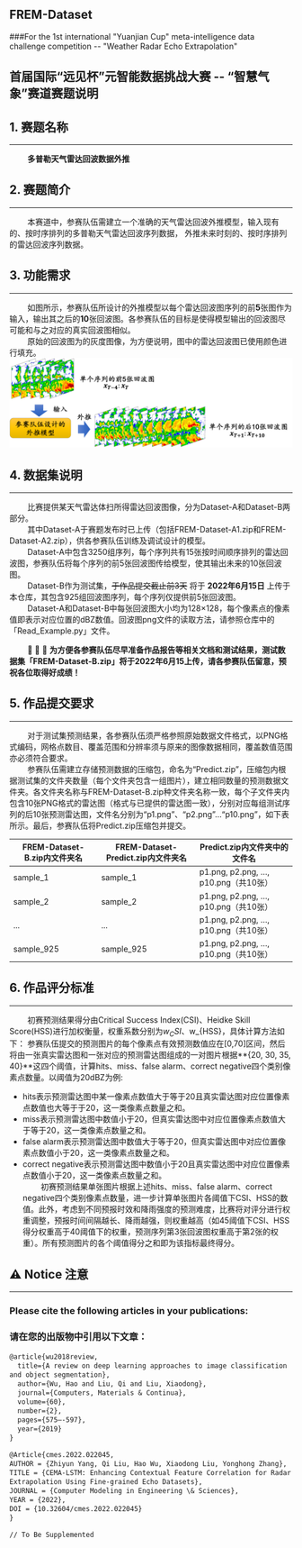 ## FREM-Dataset 
###For the 1st international "Yuanjian Cup" meta-intelligence data challenge competition -- "Weather Radar Echo Extrapolation"

## 首届国际“远见杯”元智能数据挑战大赛 -- “智慧气象”赛道赛题说明

## 1. 赛题名称 
***
&emsp;&emsp; **多普勒天气雷达回波数据外推**

## 2. 赛题简介
***
&emsp;&emsp; 本赛道中，参赛队伍需建立一个准确的天气雷达回波外推模型，输入现有的、按时序排列的多普勒天气雷达回波序列数据，
外推未来时刻的、按时序排列的雷达回波序列数据。

## 3. 功能需求
***
&emsp;&emsp; 如图所示，参赛队伍所设计的外推模型以每个雷达回波图序列的前**5**张图作为输入，输出其之后的**10**张回波图。各参赛队伍的目标是使得模型输出的回波图尽可能和与之对应的真实回波图相似。   
&emsp;&emsp; 原始的回波图为的灰度图像，为方便说明，图中的雷达回波图已使用颜色进行填充。
![Demand](./PicForREADME.png)

## 4. 数据集说明
***
&emsp;&emsp; 比赛提供某天气雷达体扫所得雷达回波图像，分为Dataset-A和Dataset-B两部分。  
&emsp;&emsp; 其中Dataset-A于赛题发布时已上传（包括FREM-Dataset-A1.zip和FREM-Dataset-A2.zip），供各参赛队伍训练及调试设计的模型。  
&emsp;&emsp; Dataset-A中包含3250组序列，每个序列共有15张按时间顺序排列的雷达回波图，参赛队伍将每个序列的前5张回波图传给模型，使其输出未来的10张回波图。  
&emsp;&emsp; Dataset-B作为测试集，~~于作品提交截止前3天~~ 将于 **2022年6月15日** 上传于本仓库，其包含925组回波图序列，每个序列仅提供前5张回波图。  
&emsp;&emsp; Dataset-A和Dataset-B中每张回波图大小均为128×128，每个像素点的像素值即表示对应位置的dBZ数值。回波图png文件的读取方法，请参照仓库中的「Read_Example.py」文件。

&emsp;&emsp; 📢 📢 📢  **为方便各参赛队伍尽早准备作品报告等相关文档和测试结果，测试数据集「FREM-Dataset-B.zip」将于2022年6月15上传，请各参赛队伍留意，预祝各位取得好成绩！** 

## 5. 作品提交要求
***
&emsp;&emsp; 对于测试集预测结果，各参赛队伍须严格参照原始数据文件格式，以PNG格式编码，网格点数目、覆盖范围和分辨率须与原来的图像数据相同，覆盖数值范围亦必须符合要求。  
&emsp;&emsp; 参赛队伍需建立存储预测数据的压缩包，命名为“Predict.zip”，压缩包内根据测试集的文件夹数量（每个文件夹包含一组图片），建立相同数量的预测数据文件夹。各文件夹名称与FREM-Dataset-B.zip种文件夹名称一致，每个子文件夹内包含10张PNG格式的雷达图（格式与已提供的雷达图一致），分别对应每组测试序列的后10张预测雷达图，文件名分别为“p1.png”、“p2.png”…“p10.png”，如下表所示。最后，参赛队伍将Predict.zip压缩包并提交。   


|FREM-Dataset-B.zip内文件夹名|FREM-Dataset-Predict.zip内文件夹名|Predict.zip内文件夹中的文件名 |  
|--------------------------|-----------------------|----------------------------------|
|sample_1                  |sample_1               |p1.png, p2.png, …, p10.png（共10张）|
|sample_2                  |sample_2               |p1.png, p2.png, …, p10.png（共10张）|
|...                       |...                    |p1.png, p2.png, …, p10.png（共10张）|
|sample_925                |sample_925             |p1.png, p2.png, …, p10.png（共10张）|

## 6. 作品评分标准
***
&emsp;&emsp; 初赛预测结果得分由Critical Success Index(CSI)、Heidke Skill Score(HSS)进行加权衡量，权重系数分别为$w_CSI$、w_{HSS}，具体计算方法如下：
参赛队伍提交的预测图片的每个像素点有效预测数值应在[0,70]区间，然后将由一张真实雷达图和一张对应的预测雷达图组成的一对图片根据**{20, 30, 35, 40}**这四个阈值，计算hits、miss、false alarm、correct negative四个类别像素点数量。以阈值为20dBZ为例:
- hits表示预测雷达图中某一像素点数值大于等于20且真实雷达图对应位置像素点数值也大等于于20，这一类像素点数量之和。  
- miss表示预测雷达图中数值小于20，但真实雷达图中对应位置像素点数值大于等于20，这一类像素点数量之和。  
- false alarm表示预测雷达图中数值大于等于20，但真实雷达图中对应位置像素点数值小于20，这一类像素点数量之和。  
- correct negative表示预测雷达图中数值小于20且真实雷达图中对应位置像素点数值小于20，这一类像素点数量之和。  
  &emsp;&emsp; 初赛预测结果单张图片根据上述hits、miss、false alarm、correct negative四个类别像素点数量，进一步计算单张图片各阈值下CSI、HSS的数值。此外，考虑到不同预报时效和降雨强度的预测难度，比赛将对评分进行权重调整，预报时间间隔越长、降雨越强，则权重越高（如45阈值下CSI、HSS得分权重高于40阈值下的权重，预测序列第3张回波图权重高于第2张的权重）。所有预测图片的各个阈值得分之和即为该指标最终得分。

## ⚠️ Notice 注意 ️
***
### Please cite the following articles in your publications:
### 请在您的出版物中引用以下文章：
```angular2html
@article{wu2018review, 
  title={A review on deep learning approaches to image classification and object segmentation},
  author={Wu, Hao and Liu, Qi and Liu, Xiaodong},
  journal={Computers, Materials & Continua},
  volume={60},
  number={2},
  pages={575–-597},
  year={2019}
}

```


```angular2html
@Article{cmes.2022.022045,
AUTHOR = {Zhiyun Yang, Qi Liu, Hao Wu, Xiaodong Liu, Yonghong Zhang},
TITLE = {CEMA-LSTM: Enhancing Contextual Feature Correlation for Radar Extrapolation Using Fine-grained Echo Datasets},
JOURNAL = {Computer Modeling in Engineering \& Sciences},
YEAR = {2022},
DOI = {10.32604/cmes.2022.022045}
}
```

```angular2html
// To Be Supplemented
```